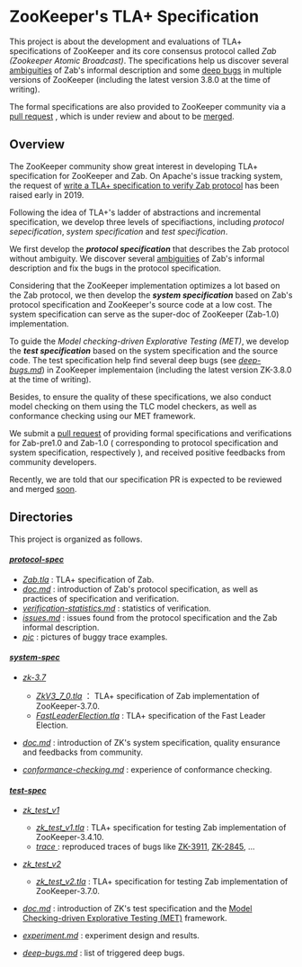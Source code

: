 # ZooKeeper's TLA+ Specification

This project is about the development and evaluations of TLA+ specifications of ZooKeeper and its core consensus protocol called *Zab (Zookeeper Atomic Broadcast)*. The specifications help us discover several [ambiguities](protocol-spec/issues.md) of Zab's informal description and some [deep bugs](test-spec/deep-bugs.md) in multiple versions of ZooKeeper (including the latest version 3.8.0 at the time of writing). 

The formal specifications are also provided to ZooKeeper community via a [pull request](https://github.com/apache/zookeeper/pull/1690) , which is under review and about to be [merged](https://lists.apache.org/thread/x622jkntmj81tg44n5lo4lvpx0b000d7). 



## Overview

The ZooKeeper community show great interest in developing TLA+ specification for ZooKeeper and Zab. On Apache's issue tracking system, the request of [write a TLA+ specification to verify Zab protocol](https://issues.apache.org/jira/browse/ZOOKEEPER-3615) has been raised early in 2019. 

Following the idea of TLA+'s ladder of abstractions and incremental specification, we develop three levels of specifiactions, including *protocol sepecification*, *system specification* and *test specification*.

We first develop the ***protocol specification*** that describes the Zab protocol without ambiguity. We discover several [ambiguities](protocol-spec/issues.md) of Zab's informal description and fix the bugs in the protocol specification.

Considering that the ZooKeeper implementation optimizes a lot based on the Zab protocol, we then develop the ***system specification*** based on Zab's protocol specification and ZooKeeper's source code at a low cost. The system specification can serve as the super-doc of ZooKeeper (Zab-1.0) implementation.

To guide the *Model checking-driven Explorative Testing (MET)*, we develop the ***test specification*** based on the system specification and the source code. The test specification help find several deep bugs (see *[deep-bugs.md](test-spec/deep-bugs.md)*) in ZooKeeper implementaion (including the latest version ZK-3.8.0 at the time of writing). 

Besides, to ensure the quality of these specifications, we also conduct model checking on them using the TLC model checkers, as well as conformance checking using our MET framework. 

We submit a [pull request](https://github.com/apache/zookeeper/pull/1690) of providing formal specifications and verifications for Zab-pre1.0 and Zab-1.0 ( corresponding to protocol specification and system specification, respectively ), and received positive feedbacks from community developers.

Recently, we are told that our specification PR is expected to be reviewed and merged [soon](https://lists.apache.org/thread/x622jkntmj81tg44n5lo4lvpx0b000d7). 



## Directories

This project is organized as follows.

#### *[protocol-spec](protocol-spec)*

* *[Zab.tla](protocol-spec/Zab.tla)* : TLA+ specification of Zab.
* *[doc.md](protocol-spec/doc.md)* : introduction of Zab's protocol specification, as well as practices of specification and verification. 
* *[verification-statistics.md](protocol-spec/verification-statistics.md)* : statistics of verification.
* [*issues.md*](protocol-spec/issues.md) : issues found from  the protocol specification and the Zab informal description. 
* *[pic](protocol-spec/pic)* : pictures of buggy trace examples.

#### *[system-spec](system-spec)*

* *[zk-3.7](system-spec/zk-3.7)*
  * *[ZkV3_7_0.tla](system-spec/zk-3.7/ZkV3_7_0.tla)* ： TLA+ specification of Zab implementation of ZooKeeper-3.7.0.
  * *[FastLeaderElection.tla](system-spec/zk-3.7/FastLeaderElection.tla)* :  TLA+ specification of the Fast Leader Election.

* *[doc.md](system-spec/doc.md)* : introduction of ZK's system specification, quality ensurance and feedbacks from community.
* *[conformance-checking.md](system-spec/conformance-checking.md)* : experience of conformance checking. 

#### *[test-spec](test-spec)*

* *[zk_test_v1](test-spec/zk_test_v1)*
  * *[zk_test_v1.tla](test-spec/zk_test_v1/zk_test_v1.tla)* : TLA+ specification for testing Zab implementation of ZooKeeper-3.4.10.
  * *[trace ](test-spec/zk_test_v1/trace)*: reproduced traces of bugs like [ZK-3911](https://issues.apache.org/jira/browse/ZOOKEEPER-3911), [ZK-2845](https://issues.apache.org/jira/browse/ZOOKEEPER-2845), ...

* *[zk_test_v2](test-spec/zk_test_v2)*
  * *[zk_test_v2.tla](test-spec/zk_test_v2/zk_test_v2.tla)* : TLA+ specification for testing Zab implementation of ZooKeeper-3.7.0.

* *[doc.md](test-spec/doc.md)* : introduction of ZK's test specification and the [Model Checking-driven Explorative Testing (MET)](https://github.com/Lingzhi-Ouyang/MET) framework. 
* *[experiment.md](test-spec/experiment.md)* : experiment design and results.
* *[deep-bugs.md](test-spec/deep-bugs.md)* : list of triggered deep bugs.

